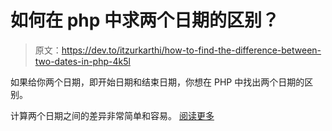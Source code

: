 # 如何在 php 中求两个日期的区别？

> 原文：<https://dev.to/itzurkarthi/how-to-find-the-difference-between-two-dates-in-php-4k5l>

如果给你两个日期，即开始日期和结束日期，你想在 PHP 中找出两个日期的区别。

计算两个日期之间的差异非常简单和容易。
[阅读更多](https://w3lessons.info/how-to-find-the-difference-between-two-dates-in-php/)